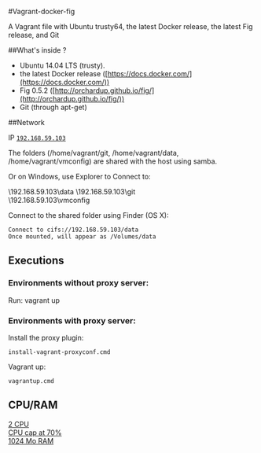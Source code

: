 #Vagrant-docker-fig


A Vagrant file with Ubuntu trusty64, the latest Docker release, the latest Fig release, and Git

##What's inside ?

 - Ubuntu 14.04 LTS (trusty).  
 - the latest Docker release  ([https://docs.docker.com/](https://docs.docker.com/))  
 - Fig 0.5.2                 ([http://orchardup.github.io/fig/](http://orchardup.github.io/fig/))  
 - Git (through apt-get)  

##Network

IP [`192.168.59.103`][ip]  
 

The folders (/home/vagrant/git, /home/vagrant/data, /home/vagrant/vmconfig) are shared with the host using samba.

Or on Windows, use Explorer to Connect to:

\\192.168.59.103\data
\\192.168.59.103\git  
\\192.168.59.103\vmconfig

Connect to the shared folder using Finder (OS X):

	Connect to cifs://192.168.59.103/data
	Once mounted, will appear as /Volumes/data  

## Executions

### Environments without proxy server:

Run:
	vagrant up

### Environments with proxy server:

Install the proxy plugin:

	install-vagrant-proxyconf.cmd
	
Vagrant up:

	vagrantup.cmd


## CPU/RAM

[2 CPU][ncpu]  
[CPU cap at 70%][cpuc]  
[1024 Mo RAM][ram]  

[mnt]: https://github.com/Micka33/Vagrant-docker-fig/blob/master/Vagrantfile#L63
[nfs]: https://github.com/Micka33/Vagrant-docker-fig/blob/master/Vagrantfile#L63
[ip]:  https://github.com/Micka33/Vagrant-docker-fig/blob/master/Vagrantfile#L61
[port]:https://github.com/Micka33/Vagrant-docker-fig/blob/master/Vagrantfile#L59
[ncpu]:https://github.com/Micka33/Vagrant-docker-fig/blob/master/Vagrantfile#L12
[cpuc]:https://github.com/Micka33/Vagrant-docker-fig/blob/master/Vagrantfile#L13
[ram]: https://github.com/Micka33/Vagrant-docker-fig/blob/master/Vagrantfile#L11
